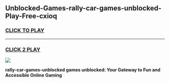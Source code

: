 
## Unblocked-Games-rally-car-games-unblocked-Play-Free-cxioq
<h3>
<a href="https://premium76.site?title=rally-car-games-unblocked&ref=18A1">CLICK TO PLAY</a></h3>
<hr>

<h3>
<a href="https://premium76.site?title=rally-car-games-unblocked&ref=18A1">CLICK 2 PLAY</a>
  
</h3>

<a href="https://premium76.site?title=rally-car-games-unblocked&ref=18A1"><img src="https://clearcache.store/games.png"></a>


**rally-car-games-unblocked games unblocked: Your Gateway to Fun and Accessible Online Gaming**
